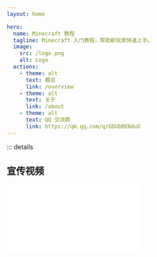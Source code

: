```yaml
---
layout: home

hero:
  name: Minecraft 教程
  tagline: Minecraft 入门教程，帮助新玩家快速上手。
  image:
    src: /logo.png
    alt: Logo
  actions:
    - theme: alt
      text: 概览
      link: /overview
    - theme: alt
      text: 关于
      link: /about
    - theme: alt
      text: QQ 交流群
      link: https://qm.qq.com/q/GDUbBENduO
---
```


::: details &nbsp;
## 宣传视频
<div class="bilibili-video-card">
  <div class="video-wrapper">
    <iframe
      src="//player.bilibili.com/player.html?isOutside=true&bvid=&p=1&autoplay=0"
      frameborder="no"
      allowfullscreen
    />
  </div>
</div>
:::

<style>
.bilibili-video-card {
  max-width: 900px;
  margin: 2rem auto;
  border: 2px solid #eee;
  border-radius: 12px;
  box-shadow: 0 8px 40px rgba(0,0,0,0.08);
  background: #fafbfc;
  overflow: hidden;
}
.video-wrapper {
  position: relative;
  width: 100%;
  padding-bottom: 56.25%;
}
.video-wrapper iframe {
  position: absolute;
  top: 0;
  left: 0;
  width: 100%;
  height: 100%;
}
</style>